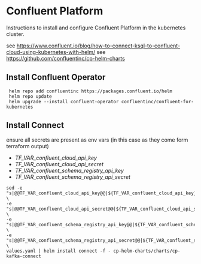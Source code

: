 # Confluent Platform
Instructions to install and configure Confluent Platform in the kubernetes cluster.

see https://www.confluent.io/blog/how-to-connect-ksql-to-confluent-cloud-using-kubernetes-with-helm/
see https://github.com/confluentinc/cp-helm-charts

## Install Confluent Operator
```shell
 helm repo add confluentinc https://packages.confluent.io/helm
 helm repo update
 helm upgrade --install confluent-operator confluentinc/confluent-for-kubernetes
```

## Install Connect
ensure all secrets are present as env vars (in this case as they come form terraform output)
* _TF_VAR_confluent_cloud_api_key_
* _TF_VAR_confluent_cloud_api_secret_
* _TF_VAR_confluent_schema_registry_api_key_
* _TF_VAR_confluent_schema_registry_api_secret_
```shell
sed -e "s|@@TF_VAR_confluent_cloud_api_key@@|${TF_VAR_confluent_cloud_api_key}|g" \
-e "s|@@TF_VAR_confluent_cloud_api_secret@@|${TF_VAR_confluent_cloud_api_secret}|g" \
-e "s|@@TF_VAR_confluent_schema_registry_api_key@@|${TF_VAR_confluent_schema_registry_api_key}|g" \
-e "s|@@TF_VAR_confluent_schema_registry_api_secret@@|${TF_VAR_confluent_schema_registry_api_secret}|g" \
values.yaml | helm install connect -f - cp-helm-charts/charts/cp-kafka-connect
```